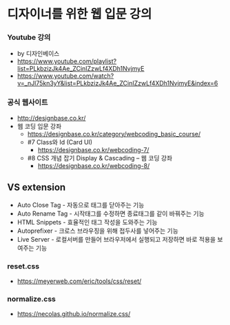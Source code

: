 # 디자이너를 위한 웹 입문 강의 


### Youtube 강의
- by 디자인베이스
- https://www.youtube.com/playlist?list=PLkbzizJk4Ae_ZCinIZzwLf4XDh1NvjmyE
- https://www.youtube.com/watch?v=_nJl75kn3yY&list=PLkbzizJk4Ae_ZCinIZzwLf4XDh1NvjmyE&index=6

### 공식 웹사이트
- http://designbase.co.kr/
- 웹 코딩 입문 강좌 
    - https://designbase.co.kr/category/webcoding_basic_course/
    - #7 Class와 Id (Card UI)
        - https://designbase.co.kr/webcoding-7/
    - #8 CSS 개념 잡기 Display & Cascading – 웹 코딩 강좌
        - https://designbase.co.kr/webcoding-8/

## VS extension
- Auto Close Tag - 자동으로 태그를 닫아주는 기능
- Auto Rename Tag - 시작태그를 수정하면 종료태그를 같이 바꿔주는 기능
- HTML Snippets - 효율적인 태그 작성을 도와주는 기능
- Autoprefixer - 크로스 브라우징을 위해 접두사를 넣어주는 기능
- Live Server - 로컬서버를 만들어 브라우저에서 실행되고 저장하면 바로 적용을 보여주는 기능 

### reset.css
- https://meyerweb.com/eric/tools/css/reset/

### normalize.css
- https://necolas.github.io/normalize.css/
